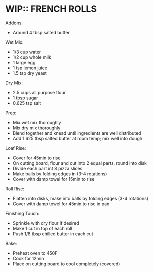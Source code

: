 WIP:: FRENCH ROLLS
================================================================================
Addons:
- Around 4 tbsp salted butter

Wet Mix:
- 1/3 cup water
- 1/2 cup whole milk
- 1 large egg
- 1 tsp lemon juice
- 1.5 tsp dry yeast

Dry Mix:
- 2.5 cups all purpose flour
- 1 tbsp sugar
- 0.625 tsp salt

Prep:
- Mix wet mix thoroughly
- Mix dry mix thoroughly
- Blend together and knead until ingredients are well distributed
- Add 1.625 tbsp salted butter at room temp; mix well into dough

Loaf Rise:
- Cover for 45min to rise
- On cutting board, flour and cut into 2 equal parts, round into disk
- Divide each part int 8 pizza slices
- Make balls by folding edges in (3-4 rotations)
- Cover with damp towel for 15min to rise

Roll Rise:
- Flatten into disks, make into balls by folding edges (3-4 rotations)
- Cover with damp towel for 45min to rise in pan

Finishing Touch:
- Sprinkle with dry flour if desired
- Make 1 cut in top of each roll
- Push 1/8 tbsp chilled butter in each cut

Bake:
- Preheat oven to 450F
- Cook for 12min
- Place on cutting board to cool completely (covered)
